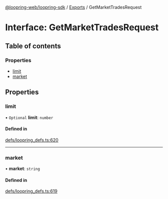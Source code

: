 [@loopring-web/loopring-sdk](../README.md) / [Exports](../modules.md) / GetMarketTradesRequest

# Interface: GetMarketTradesRequest

## Table of contents

### Properties

- [limit](GetMarketTradesRequest.md#limit)
- [market](GetMarketTradesRequest.md#market)

## Properties

### limit

• `Optional` **limit**: `number`

#### Defined in

[defs/loopring_defs.ts:620](https://github.com/Loopring/loopring_sdk/blob/5861d10/src/defs/loopring_defs.ts#L620)

___

### market

• **market**: `string`

#### Defined in

[defs/loopring_defs.ts:619](https://github.com/Loopring/loopring_sdk/blob/5861d10/src/defs/loopring_defs.ts#L619)
